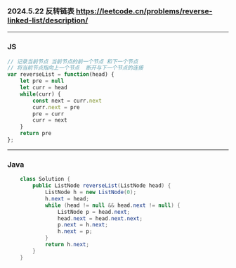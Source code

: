 ### 2024.5.22 反转链表 https://leetcode.cn/problems/reverse-linked-list/description/

---

### JS

```js
// 记录当前节点 当前节点的前一个节点 和下一个节点
// 将当前节点指向上一个节点  断开与下一个节点的连接
var reverseList = function(head) {
    let pre = null
    let curr = head
    while(curr) {
        const next = curr.next
        curr.next = pre
        pre = curr
        curr = next
    }
    return pre
};
```

---

### Java

```java
    class Solution {
        public ListNode reverseList(ListNode head) {
            ListNode h = new ListNode(0);
            h.next = head;
            while (head != null && head.next != null) {
                ListNode p = head.next;
                head.next = head.next.next;
                p.next = h.next;
                h.next = p;
            }
            return h.next;
        }
    }
```
